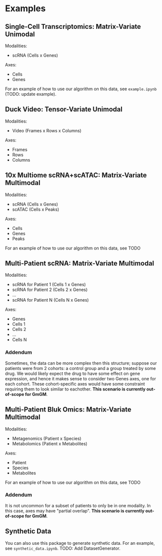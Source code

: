 # Examples

## Single-Cell Transcriptomics: Matrix-Variate Unimodal

Modalities:
- scRNA (Cells x Genes)

Axes:
- Cells
- Genes

For an example of how to use our algorithm on this data, see `example.ipynb` (TODO: update example).

## Duck Video: Tensor-Variate Unimodal

Modalities:
- Video (Frames x Rows x Columns)

Axes:
- Frames
- Rows
- Columns

## 10x Multiome scRNA+scATAC: Matrix-Variate Multimodal

Modalities:
- scRNA (Cells x Genes)
- scATAC (Cells x Peaks)

Axes:
- Cells
- Genes
- Peaks

For an example of how to use our algorithm on this data, see TODO

## Multi-Patient scRNA: Matrix-Variate Multimodal

Modalities:
- scRNA for Patient 1 (Cells 1 x Genes)
- scRNA for Patient 2 (Cells 2 x Genes)
- ...
- scRNA for Patient N (Cells N x Genes)

Axes:
- Genes
- Cells 1
- Cells 2
- ...
- Cells N

### Addendum

Sometimes, the data can be more complex then this structure; suppose our patients were from 2 cohorts: a control group and a group treated by some drug.  We would likely expect the drug to have some effect on gene expression, and hence it makes sense to consider two Genes axes, one for each cohort.  These cohort-specific axes would have some constraint requiring them to look similar to eachother.  **This scenario is currently out-of-scope for GmGM**.

## Multi-Patient Bluk Omics: Matrix-Variate Multimodal

Modalities:
- Metagenomics (Patient x Species)
- Metabolomics (Patient x Metabolites)

Axes:
- Patient
- Species
- Metabolites

For an example of how to use our algorithm on this data, see TODO

### Addendum

It is not uncommon for a subset of patients to only be in one modality.  In this case, axes may have "partial overlap".  **This scenario is currently out-of-scope for GmGM**.

## Synthetic Data

You can also use this package to generate synthetic data.  For an example, see `synthetic_data.ipynb`.  TODO: Add DatasetGenerator.